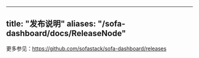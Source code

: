 
---
title: "发布说明"
aliases: "/sofa-dashboard/docs/ReleaseNode"
---


更多参见：https://github.com/sofastack/sofa-dashboard/releases